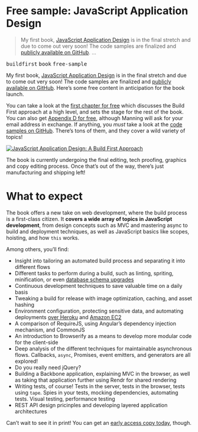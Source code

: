 <h1>Free sample: JavaScript Application Design</h1>

<blockquote><p>My first book, <a href="http://bevacqua.io/bf/book" target="_blank">JavaScript Application Design</a> is in the final stretch and due to come out very soon! The code samples are finalized and <a href="https://github.com/buildfirst/buildfirst" target="_blank">publicly available on GitHub</a>. &#x2026;</p></blockquote>

<div><kbd>buildfirst</kbd> <kbd>book</kbd> <kbd>free-sample</kbd></div>

<div><p>My first book, <a href="http://bevacqua.io/bf/book" target="_blank">JavaScript Application Design</a> is in the final stretch and due to come out very soon! The code samples are finalized and <a href="https://github.com/buildfirst/buildfirst" target="_blank">publicly available on GitHub</a>. Here&#x2019;s some free content in anticipation for the book launch.</p></div>

<div></div>

<div><p>You can take a look at the <a href="http://manning.com/bevacqua/JSAD_MEAP_ch1.pdf" target="_blank">first chapter for free</a> which discusses the Build First approach at a high level, and sets the stage for the rest of the book. You can also get <a href="http://manning.com/free/excerpt_bevacqua.html" target="_blank">Appendix D for free</a>, although Manning will ask for your email address in exchange. If anything, you <em>must</em> take a look at the <a href="https://github.com/buildfirst/buildfirst" target="_blank">code samples on GitHub</a>. There&#x2019;s tons of them, and they cover a wild variety of topics!</p> <p><a href="http://bevacqua.io/bf/book" target="_blank"><img src="https://www.gravatar.com/avatar/cee019b251cf09f440b4427541e46cb8.png?s=400" alt="JavaScript Application Design: A Build First Approach"></a></p></div>

<div><p>The book is currently undergoing the final editing, tech proofing, graphics and copy editing process. Once that&#x2019;s out of the way, there&#x2019;s just manufacturing and shipping left!</p> <h1 id="what-to-expect">What to expect</h1> <p>The book offers a new take on web development, where the build process is a first-class citizen. It <strong>covers a wide array of topics in JavaScript development</strong>, from design concepts such as MVC and mastering async to build and deployment techniques, as well as JavaScript basics like scopes, hoisting, and how <code class="md-code md-code-inline">this</code> works.</p> <p>Among others, you&#x2019;ll find:</p> <ul> <li>Insight into tailoring an automated build process and separating it into different flows</li> <li>Different tasks to perform during a build, such as linting, spriting, minification, or even <a href="https://github.com/buildfirst/buildfirst/tree/master/ch02/10_mysql-tasks" target="_blank" aria-label="MySQL Database Tasks">database schema upgrades</a></li> <li>Continuous development techniques to save valuable time on a daily basis</li> <li>Tweaking a build for release with image optimization, caching, and asset hashing</li> <li>Environment configuration, protecting sensitive data, and automating deployments <a href="https://github.com/buildfirst/buildfirst/tree/master/ch04/05_heroku-deployments" target="_blank" aria-label="Deployments with Heroku">over Heroku</a> and <a href="https://github.com/buildfirst/buildfirst/tree/master/ch04/07_aws-deployments" target="_blank" aria-label="Deploying to Amazon EC2">Amazon EC2</a></li> <li>A comparison of RequireJS, using Angular&#x2019;s dependency injection mechanism, and CommonJS</li> <li>An introduction to Browserify as a means to develop more modular code for the client-side</li> <li>Deep analysis of the different techniques for maintainable asynchronous flows. Callbacks, <code class="md-code md-code-inline">async</code>, Promises, event emitters, and generators are all explored!</li> <li>Do you really need jQuery?</li> <li>Building a Backbone application, explaining MVC in the browser, as well as taking that application further using Rendr for shared rendering</li> <li>Writing tests, of course! Tests in the server, tests in the browser, tests using <code class="md-code md-code-inline">tape</code>. Spies in your tests, mocking dependencies, automating tests. Visual testing, performance testing</li> <li>REST API design pricinples and developing layered application architectures</li> </ul> <p>Can&#x2019;t wait to see it in print! You can get an <a href="http://bevacqua.io/bf/book" target="_blank" aria-label="JavaScript Application Design: A Build First Approach">early access copy today</a>, though.</p></div>
